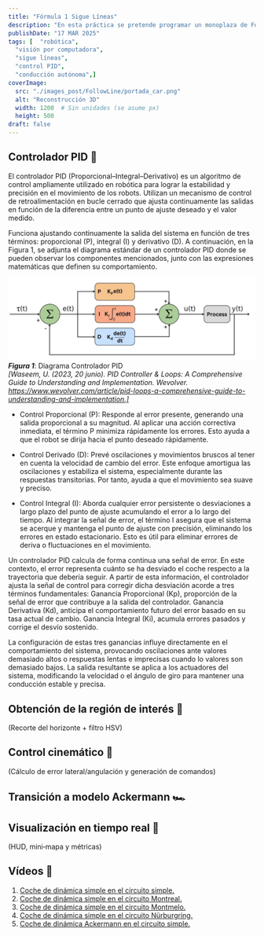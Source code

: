 ```yaml
---
title: "Fórmula 1 Sigue Líneas"
description: "En esta práctica se pretende programar un monoplaza de Fórmula 1 virtual para que siga de forma autónoma la línea central de un circuito utilizando un controlador proporcional, integral y derivativo (PID). El reto combina visión artificial y control cinemático para mantener el coche en la trayectoria óptima y completar la vuelta en el menor tiempo posible, modificando tanto su velocidad como el ángulo de giro."
publishDate: "17 MAR 2025"
tags: [  "robótica",
  "visión por computadora",
  "sigue líneas",
  "control PID",
  "conducción autónoma",]
coverImage:
  src: "./images_post/FollowLine/portada_car.png"
  alt: "Reconstrucción 3D"
  width: 1200  # Sin unidades (se asume px)
  height: 500
draft: false
---
```


## Controlador PID 🔧
El controlador PID (Proporcional–Integral–Derivativo) es un algoritmo de control ampliamente utilizado en robótica para lograr la estabilidad y precisión en el movimiento de los robots. Utilizan un mecanismo de control de retroalimentación en bucle cerrado que ajusta continuamente las salidas en función de la diferencia entre un punto de ajuste deseado y el valor medido. 

Funciona ajustando continuamente la salida del sistema en función de tres términos: proporcional (P), integral (I) y derivativo (D). A continuación, en la Figura 1, se adjunta el diagrama estándar de un controlador PID donde se pueden observar los componentes mencionados, junto con las expresiones matemáticas que definen su comportamiento.

![Diagrama PID](./images_post/FollowLine/diagrama_pid.png)
**_Figura 1_**: Diagrama Controlador PID \
_[Waseem, U. (2023, 20 junio). PID Controller & Loops: A Comprehensive Guide to Understanding and Implementation. Wevolver. https://www.wevolver.com/article/pid-loops-a-comprehensive-guide-to-understanding-and-implementation.]_

- Control Proporcional (P): Responde al error presente, generando una salida proporcional a su magnitud. Al aplicar una acción correctiva inmediata, el término P minimiza rápidamente los errores. Esto ayuda a que el robot se dirija hacia el punto deseado rápidamente. 
- Control Derivado (D): Prevé oscilaciones y movimientos bruscos al tener en cuenta la velocidad de cambio del error. Este enfoque amortigua las oscilaciones y estabiliza el sistema, especialmente durante las respuestas transitorias. Por tanto, ayuda a que el movimiento sea suave y preciso. 

- Control Integral (I): Aborda cualquier error persistente o desviaciones a largo plazo del punto de ajuste acumulando el error a lo largo del tiempo. Al integrar la señal de error, el término I asegura que el sistema se acerque y mantenga el punto de ajuste con precisión, eliminando los errores en estado estacionario. Esto es útil para eliminar errores de deriva o fluctuaciones en el movimiento. 


Un controlador PID calcula de forma continua una señal de error. En este contexto, el error representa cuánto se ha desviado el coche respecto a la trayectoria que debería seguir. A partir de esta información, el controlador ajusta la señal de control para corregir dicha desviación acorde a tres términos fundamentales: Ganancia Proporcional (Kp), proporción de la señal de error que contribuye a la salida del controlador. Ganancia Derivativa (Kd), anticipa el comportamiento futuro del error basado en su tasa actual de cambio. Ganancia Integral (Ki), acumula errores pasados y corrige el desvío sostenido.

La configuración de estas tres ganancias influye directamente en el comportamiento del sistema, provocando oscilaciones ante valores demasiado altos o respuestas lentas e imprecisas cuando lo valores son demasiado bajos. La salida resultante se aplica a los actuadores del sistema, modificando la velocidad o el ángulo de giro para mantener una conducción estable y precisa. 


## Obtención de la región de interés 🎯
(Recorte del horizonte + filtro HSV)

## Control cinemático 🚗
(Cálculo de error lateral/angulación y generación de comandos)

## Transición a modelo Ackermann 🏎️

## Visualización en tiempo real 👀
(HUD, mini‐mapa y métricas)

## Vídeos 🎥
1. [Coche de dinámica simple en el circuito simple.](https://youtu.be/JZIK89bfv90)
2. [Coche de dinámica simple en el circuito Montreal.](https://youtu.be/BtUnzcoujMU)
3. [Coche de dinámica simple en el circuito Montmelo.](https://youtu.be/Asdo_OwhfH4)
4. [Coche de dinámica simple en el circuito Nürburgring.](https://youtu.be/_HtSosXdhNs)
5. [Coche de dinámica Ackermann en el circuito simple.](https://youtu.be/53Szezdb8bA)